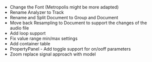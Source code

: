 - Change the Font (Metropolis might be more adapted)
- Rename Analyzer to Track
- Rename and Split Document to Group and Document
- Move back Resampling to Document to support the changes of the audio file
- Add loop support
- Fix value range min/max settings
- Add container table
- PropertyPanel - Add toggle support for on/ooff parameters
- Zoom replace signal approach with model
